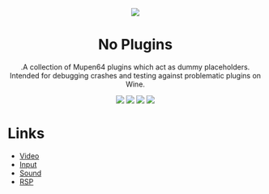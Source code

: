 <p align="center">
  <img align="center" src="https://user-images.githubusercontent.com/48759429/222477094-5cff11d0-a151-4eaf-9d23-4694df2bf22e.png">
</p>
<h1 align="center">
  No Plugins
</h1>
<p align="center">
  .A collection of Mupen64 plugins which act as dummy placeholders.
  <br>
  Intended for debugging crashes and testing against problematic plugins on Wine.  
</p>
<p align="center">
    <img src="https://img.shields.io/badge/Video-yes-green?style=for-the-badge"/>
    <img src="https://img.shields.io/badge/Input-yes-green?style=for-the-badge"/>
    <img src="https://img.shields.io/badge/Audio-yes-green?style=for-the-badge"/>
    <img src="https://img.shields.io/badge/Video-causes%20freeze-orange?style=for-the-badge"/>
</p>

# Links

- [Video](https://github.com/Aurumaker72/No-Plugins/tree/video)<br>
- [Input](https://github.com/Aurumaker72/No-Plugins/tree/input)<br>
- [Sound](https://github.com/Aurumaker72/No-Plugins/tree/sound)<br>
- [RSP](https://github.com/Aurumaker72/No-Plugins/tree/rsp)

